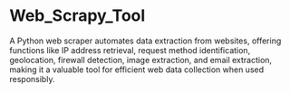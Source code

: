 # Web_Scrapy_Tool
A Python web scraper automates data extraction from websites, offering functions like IP address retrieval, request method identification, geolocation, firewall detection, image extraction, and email extraction, making it a valuable tool for efficient web data collection when used responsibly.
